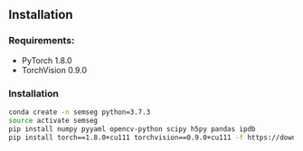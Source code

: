 ## Installation

### Requirements:
- PyTorch 1.8.0
- TorchVision 0.9.0

### Installation

```bash
conda create -n semseg python=3.7.3
source activate semseg
pip install numpy pyyaml opencv-python scipy h5py pandas ipdb
pip install torch==1.8.0+cu111 torchvision==0.9.0+cu111 -f https://download.pytorch.org/whl/torch_stable.html
```
